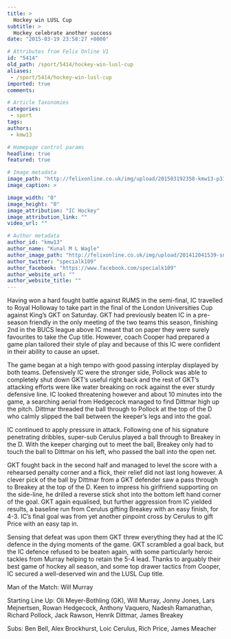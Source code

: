 ```yaml
---
title: >
  Hockey win LUSL Cup
subtitle: >
  Hockey celebrate another success
date: "2015-03-19 23:58:27 +0000"

# Attributes from Felix Online V1
id: "5414"
old_path: /sport/5414/hockey-win-lusl-cup
aliases:
 - /sport/5414/hockey-win-lusl-cup
imported: true
comments:

# Article Taxonomies
categories:
 - sport
tags:
authors:
 - kmw13

# Homepage control params
headline: true
featured: true

# Image metadata
image_path: "http://felixonline.co.uk/img/upload/201503192358-kmw13-p3140416%20%282%29.jpeg"
image_caption: >

image_width: "0"
image_height: "0"
image_attribution: "IC Hockey"
image_attribution_link: ""
video_url: ""

# Author metadata
author_id: "kmw13"
author_name: "Kunal M L Wagle"
author_image_path: "http://felixonline.co.uk/img/upload/201412041539-snb11-kunal-wagle.jpg"
author_twitter: "specialk109"
author_facebook: "https://www.facebook.com/specialk109"
author_website_url: ""
author_website_title: ""
---
```


Having won a hard fought battle against RUMS in the semi-final, IC travelled to Royal Holloway to take part in the final of the London Universities Cup against King’s GKT on Saturday. GKT had previously beaten IC in a pre-season friendly in the only meeting of the two teams this season, finishing 2nd in the BUCS league above IC meant that on paper they were surely favourites to take the Cup title. However, coach Cooper had prepared a game plan tailored their style of play and because of this IC were confident in their ability to cause an upset.

The game began at a high tempo with good passing interplay displayed by both teams. Defensively IC were the stronger side, Pollock was able to completely shut down GKT’s useful right back and the rest of GKT’s attacking efforts were like water breaking on rock against the ever sturdy defensive line. IC looked threatening however and about 10 minutes into the game, a searching aerial from Hedgecock managed to find Dittmar high up the pitch. Dittmar threaded the ball through to Pollock at the top of the D who calmly slipped the ball between the keeper’s legs and into the goal.

IC continued to apply pressure in attack. Following one of his signature penetrating dribbles, super-sub Cerulus played a ball through to Breakey in the D. With the keeper charging out to meet the ball, Breakey only had to touch the ball to Dittmar on his left, who passed the ball into the open net.

GKT fought back in the second half and managed to level the score with a rehearsed penalty corner and a flick, their relief did not last long however. A clever pick of the ball by Dittmar from a GKT defender saw a pass through to Breakey at the top of the D. Keen to impress his girlfriend supporting on the side-line, he drilled a reverse stick shot into the bottom left hand corner of the goal. GKT again equalised, but further aggression from IC yielded results, a baseline run from Cerulus gifting Breakey with an easy finish, for 4-3. IC’s final goal was from yet another pinpoint cross by Cerulus to gift Price with an easy tap in.

Sensing that defeat was upon them GKT threw everything they had at the IC defence in the dying moments of the game. GKT scrambled a goal back, but the IC defence refused to be beaten again, with some particularly heroic tackles from Murray helping to retain the 5-4 lead. Thanks to arguably their best game of hockey all season, and some top drawer tactics from Cooper, IC secured a well-deserved win and the LUSL Cup title.

Man of the Match: Will Murray

Starting Line Up: Oli Meyer-Bothling (GK), Will Murray, Jonny Jones, Lars Mejnertsen, Rowan Hedgecock, Anthony Vaquero, Nadesh Ramanathan, Richard Pollock, Jack Rawson, Henrik Dittmar, James Breakey

Subs: Ben Bell, Alex Brockhurst, Loic Cerulus, Rich Price, James Meacher
